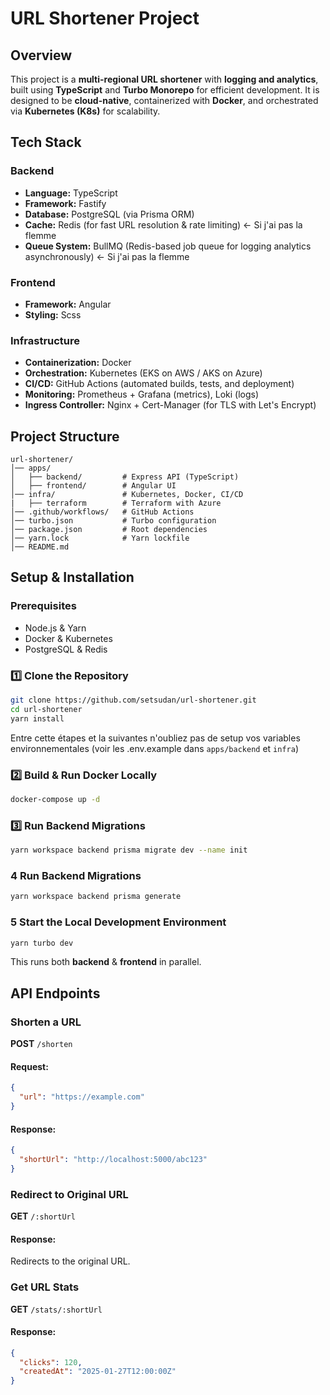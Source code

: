 # URL Shortener Project

## Overview

This project is a **multi-regional URL shortener** with **logging and analytics**, built using **TypeScript** and **Turbo Monorepo** for efficient development. It is designed to be **cloud-native**, containerized with **Docker**, and orchestrated via **Kubernetes (K8s)** for scalability.

## Tech Stack

### **Backend**

- **Language:** TypeScript
- **Framework:** Fastify
- **Database:** PostgreSQL (via Prisma ORM)
- **Cache:** Redis (for fast URL resolution & rate limiting) <- Si j'ai pas la flemme
- **Queue System:** BullMQ (Redis-based job queue for logging analytics asynchronously) <- Si j'ai pas la flemme

### **Frontend**

- **Framework:** Angular
- **Styling:** Scss

### **Infrastructure**

- **Containerization:** Docker
- **Orchestration:** Kubernetes (EKS on AWS / AKS on Azure)
- **CI/CD:** GitHub Actions (automated builds, tests, and deployment)
- **Monitoring:** Prometheus + Grafana (metrics), Loki (logs)
- **Ingress Controller:** Nginx + Cert-Manager (for TLS with Let's Encrypt)

## Project Structure

```
url-shortener/
│── apps/
│   ├── backend/         # Express API (TypeScript)
│   ├── frontend/        # Angular UI
│── infra/               # Kubernetes, Docker, CI/CD
|   ├── terraform        # Terraform with Azure
│── .github/workflows/   # GitHub Actions
│── turbo.json           # Turbo configuration
│── package.json         # Root dependencies
│── yarn.lock            # Yarn lockfile
│── README.md
```

## Setup & Installation

### **Prerequisites**

- Node.js & Yarn
- Docker & Kubernetes
- PostgreSQL & Redis

### **1️⃣ Clone the Repository**

```sh
git clone https://github.com/setsudan/url-shortener.git
cd url-shortener
yarn install
```

Entre cette étapes et la suivantes n'oubliez pas de setup vos variables environnementales (voir les .env.example dans `apps/backend` et `infra`)

### **2️⃣ Build & Run Docker Locally**

```sh
docker-compose up -d
```

### **3️⃣ Run Backend Migrations**

```sh
yarn workspace backend prisma migrate dev --name init
```

### **4 Run Backend Migrations**

```sh
yarn workspace backend prisma generate
```

### **5 Start the Local Development Environment**

```sh
yarn turbo dev
```

This runs both **backend** & **frontend** in parallel.

## API Endpoints

### **Shorten a URL**

**POST** `/shorten`

#### **Request:**

```json
{
  "url": "https://example.com"
}
```

#### **Response:**

```json
{
  "shortUrl": "http://localhost:5000/abc123"
}
```

### **Redirect to Original URL**

**GET** `/:shortUrl`

#### **Response:**

Redirects to the original URL.

### **Get URL Stats**

**GET** `/stats/:shortUrl`

#### **Response:**

```json
{
  "clicks": 120,
  "createdAt": "2025-01-27T12:00:00Z"
}
```
